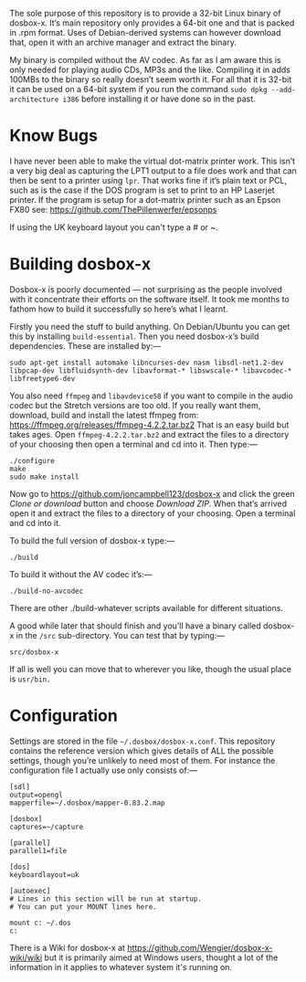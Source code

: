 The sole purpose of this repository is to provide a 32-bit Linux binary of dosbox-x. It’s main repository only provides a 64-bit one and that is packed in .rpm format. Uses of Debian-derived systems can however download that, open it with an archive manager and extract the binary.

My binary is compiled without the AV codec. As far as I am aware this is only needed for playing audio CDs, MP3s and the like. Compiling it in adds 100MBs to the binary so really doesn’t seem worth it.  For all that it is 32-bit it can be used on a 64-bit system if you run the command `sudo dpkg --add-architecture i386` before installing it or have done so in the past.


# Know Bugs
I have never been able to make the virtual dot-matrix printer work. This isn’t a very big deal as capturing the LPT1 output to a file does work and that can then be sent to a printer using `lpr`. That works fine if it’s plain text or PCL, such as is the case if the DOS program is set to print to an HP Laserjet printer. If the program is setup for a dot-matrix printer such as an Epson FX80 see: https://github.com/ThePillenwerfer/epsonps

If using the UK keyboard layout you can't type a # or ~.


# Building dosbox-x
Dosbox-x is poorly documented — not surprising as the people involved with it concentrate their efforts on the software itself. It took me months to fathom how to build it successfully so here’s what I learnt.

Firstly you need the stuff to build anything. On Debian/Ubuntu you can get this by installing `build-essential`. Then you need dosbox-x’s build dependencies. These are installed by:—

	sudo apt-get install automake libncurses-dev nasm libsdl-net1.2-dev libpcap-dev libfluidsynth-dev libavformat-* libswscale-* libavcodec-* libfreetype6-dev

You also need `ffmpeg` and `libavdevice58` if you want to compile in the audio codec but the Stretch versions are too old. If you really want them, download, build and install the latest ffmpeg from: https://ffmpeg.org/releases/ffmpeg-4.2.2.tar.bz2 That is an easy build but takes ages. Open `ffmpeg-4.2.2.tar.bz2` and extract the files to a directory of your choosing then open a terminal and cd into it. Then type:—

	./configure 
	make 
	sudo make install

Now go to https://github.com/joncampbell123/dosbox-x and click the green *Clone or download* button and choose *Download ZIP*. When that’s arrived open it and extract the files to a directory of your choosing. Open a terminal and cd into it.

To build the full version of dosbox-x type:—

	./build

To build it without the AV codec it’s:—

	./build-no-avcodec

There are other ./build-whatever scripts available for different situations.

A good while later that should finish and you’ll have a binary called dosbox-x in the `/src` sub-directory. You can test that by typing:—

	src/dosbox-x

If all is well you can move that to wherever you like, though the usual place is `usr/bin.`


# Configuration

Settings are stored in the file `~/.dosbox/dosbox-x.conf`.  This repository contains the reference version which gives details of ALL the possible settings, though you’re unlikely to need most of them. For instance the configuration file I actually use only consists of:—

```
[sdl]
output=opengl
mapperfile=~/.dosbox/mapper-0.83.2.map

[dosbox]
captures=~/capture

[parallel]
parallel1=file

[dos]
keyboardlayout=uk

[autoexec]
# Lines in this section will be run at startup.
# You can put your MOUNT lines here.

mount c: ~/.dos
c:
```

There is a Wiki for dosbox-x at https://github.com/Wengier/dosbox-x-wiki/wiki but it is primarily aimed at Windows users, thought a lot of the information in it applies to whatever system it's running on.

